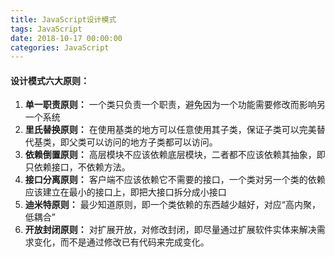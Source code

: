 ```yaml
---
title: JavaScript设计模式
tags: JavaScript
date: 2018-10-17 00:00:00
categories: JavaScript
---
```


#### 设计模式六大原则：
1. **单一职责原则：**  一个类只负责一个职责，避免因为一个功能需要修改而影响另一个系统
2. **里氏替换原则：** 在使用基类的地方可以任意使用其子类，保证子类可以完美替代基类，即父类可以访问的地方子类都可以访问。
3. **依赖倒置原则：** 高层模块不应该依赖底层模块，二者都不应该依赖其抽象，即只依赖接口，不依赖方法。
4. **接口分离原则：** 客户端不应该依赖它不需要的接口，一个类对另一个类的依赖应该建立在最小的接口上，即把大接口拆分成小接口
5. **迪米特原则：** 最少知道原则，即一个类依赖的东西越少越好，对应“高内聚，低耦合”
6. **开放封闭原则：** 对扩展开放，对修改封闭，即尽量通过扩展软件实体来解决需求变化，而不是通过修改已有代码来完成变化。